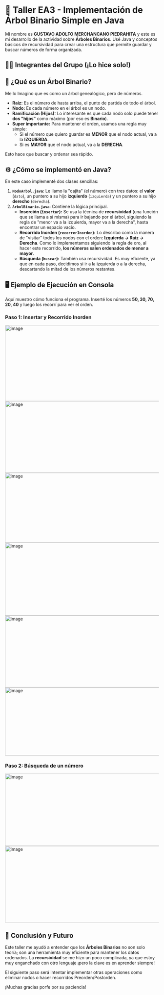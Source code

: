 # 🌳 Taller EA3 - Implementación de Árbol Binario Simple en Java

Mi nombre es **GUSTAVO ADOLFO MERCHANCANO PIEDRAHITA** y este es mi desarrollo de la actividad sobre **Árboles Binarios**. 
Usé Java y conceptos básicos de recursividad para crear una estructura que permite guardar y buscar números de forma organizada.

## 🧑‍💻 Integrantes del Grupo (¡Lo hice solo!)

## 🧐 ¿Qué es un Árbol Binario?

Me lo Imagino que es como un árbol genealógico, pero de números.

* **Raíz:** Es el número de hasta arriba, el punto de partida de todo el árbol.
* **Nodo:** Es cada número en el árbol es un nodo.
* **Ramificación (Hijos):** Lo interesante es que cada nodo solo puede tener **dos "hijos"** como máximo (por eso es **Binario**).
* **Super importante:** Para mantener el orden, usamos una regla muy simple:
    * Si el número que quiero guardar es **MENOR** que el nodo actual, va a la **IZQUIERDA**.
    * Si es **MAYOR** que el nodo actual, va a la **DERECHA**.

Esto hace que buscar y ordenar sea rápido.

## ⚙️ ¿Cómo se implementó en Java?

En este caso implementé dos clases sencillas:

1.  **`NodoArbol.java`**: Le llamo la "cajita" (el número) con tres datos: el **valor** (`dato`), un puntero a su hijo **izquierdo** (`izquierda`) y un puntero a su hijo **derecho** (`derecha`).
2.  **`ArbolBinario.java`**: Contiene la lógica principal.
    * **Inserción (`insertar`):** Se usa la técnica de **recursividad** (una función que se llama a sí misma) para ir bajando por el árbol, siguiendo la regla de "menor va a la izquierda, mayor va a la derecha", hasta encontrar un espacio vacío.
    * **Recorrido Inorden (`recorrerInorden`):** Lo describo como la manera de "visitar" todos los nodos con el orden: **Izquierda -> Raíz -> Derecha**. Como lo implementamos siguiendo la regla de oro, al hacer este recorrido, **los números salen ordenados de menor a mayor**.
    * **Búsqueda (`buscar`):** También usa recursividad. Es muy eficiente, ya que en cada paso, decidimos si ir a la izquierda o a la derecha, descartando la mitad de los números restantes.

## 🖥️ Ejemplo de Ejecución en Consola

Aquí muestro cómo funciona el programa. Inserté los números **50, 30, 70, 20, 40** y luego los recorrí para ver el orden.

### Paso 1: Insertar y Recorrido Inorden

<img width="649" height="248" alt="image" src="https://github.com/user-attachments/assets/1765d022-c56d-434a-be3d-dcda05403a96" />
<img width="644" height="234" alt="image" src="https://github.com/user-attachments/assets/2cd834e3-940e-40ec-8617-0e92d48c2edd" />
<img width="637" height="228" alt="image" src="https://github.com/user-attachments/assets/bc2d82a4-a5f5-49da-99a9-459d55758d97" />
<img width="624" height="238" alt="image" src="https://github.com/user-attachments/assets/4f43cb95-63b2-4442-86de-47ad048e9894" />
<img width="629" height="234" alt="image" src="https://github.com/user-attachments/assets/0b9b1ed7-e815-4386-a24b-fc3f073c15f6" />

<img width="631" height="223" alt="image" src="https://github.com/user-attachments/assets/b8380d67-e466-4955-b5e9-bfe8a113c020" />


### Paso 2: Búsqueda de un número

<img width="627" height="236" alt="image" src="https://github.com/user-attachments/assets/4cdb06b4-254f-4864-aa6b-ec044a642a80" />
<img width="633" height="250" alt="image" src="https://github.com/user-attachments/assets/c0618c35-f0c8-486c-ba55-ad78c6f22a30" />

## 🌟 Conclusión y Futuro

Este taller me ayudó a entender que los **Árboles Binarios** no son solo teoría; son una herramienta muy eficiente para mantener los datos ordenados. 
La **recursividad** se me hizo un poco complicada, ya que estoy muy enganchado con otro lenguaje ¡pero la clave es en aprender siempre!

El siguiente paso será intentar implementar otras operaciones como eliminar nodos o hacer recorridos Preorden/Postorden.

¡Muchas gracias porfe por su paciencia! 
 



